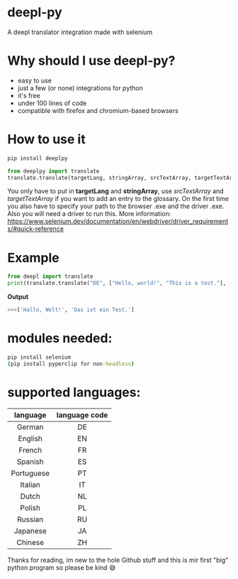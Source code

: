 # deepl-py
A deepl translator integration made with selenium

# Why should I use deepl-py?
* easy to use
* just a few (or none) integrations for python
* it's free
* under 100 lines of code
* compatible with firefox and chromium-based browsers
# How to use it
```bat
pip install deeplpy
```
```python
from deeplpy import translate
translate.translate(targetLang, stringArray, srcTextArray, targetTextArray)
```
You only have to put in **targetLang** and **stringArray**, use *srcTextArray* and *targetTextArray* if you want to add an entry to the glossary.
On the first time you also have to specify your path to the browser .exe and the driver .exe.
Also you will need a driver to run this. More information: https://www.selenium.dev/documentation/en/webdriver/driver_requirements/#quick-reference

# Example
```python
from deepl import translate
print(translate.translate("DE", ["Hello, world!", "This is a test."], ["This"], ["Das"]))
```
**Output**
```python
>>>['Hallo, Welt!', 'Das ist ein Test.']
```

# modules needed:
```bat
pip install selenium
(pip install pyperclip for non-headless)
```

# supported languages:
| language      | language code |
| :-----------: |:-------------:|
| German        | DE            |
| English       | EN            |
| French        | FR            |
| Spanish       | ES            |
| Portuguese    | PT            |
| Italian       | IT            |
| Dutch         | NL            |
| Polish        | PL            |
| Russian       | RU            |
| Japanese      | JA            |
| Chinese       | ZH            |


Thanks for reading, im new to the hole Github stuff and this is mir first "big" python program so please be kind :sweat_smile:
